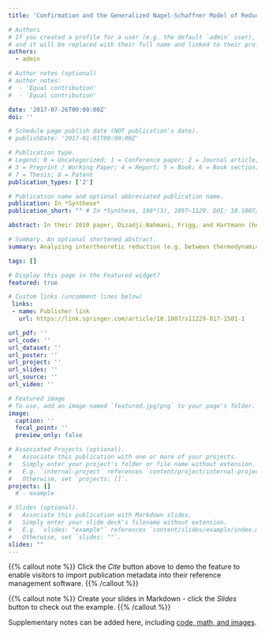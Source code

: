 ```yaml
---
title: 'Confirmation and the Generalized Nagel-Schaffner Model of Reduction: A Bayesian Analysis'

# Authors
# If you created a profile for a user (e.g. the default `admin` user), write the username (folder name) here
# and it will be replaced with their full name and linked to their profile.
authors:
  - admin

# Author notes (optional)
# author_notes:
#  - 'Equal contribution'
#  - 'Equal contribution'

date: '2017-07-26T00:00:00Z'
doi: ''

# Schedule page publish date (NOT publication's date).
# publishDate: '2017-01-01T00:00:00Z'

# Publication type.
# Legend: 0 = Uncategorized; 1 = Conference paper; 2 = Journal article;
# 3 = Preprint / Working Paper; 4 = Report; 5 = Book; 6 = Book section;
# 7 = Thesis; 8 = Patent
publication_types: ['2']

# Publication name and optional abbreviated publication name.
publication: In *Synthese*
publication_short: "" # In *Synthese, 196*(3), 1097–1129. DOI: 10.1007/s11229-017-1501-1.

abstract: In their 2010 paper, Dizadji-Bahmani, Frigg, and Hartmann (henceforth 'DFH') argue that the generalized version of the Nagel-Schaffner model that they have developed (henceforth 'the GNS') is the right one for intertheoretic reduction, i.e. the kind of reduction that involves theories with largely overlapping domains of application. Drawing on the GNS, DFH (2011) presented a Bayesian analysis of the confirmatory relation between the reducing theory and the reduced theory and argued that, post-reduction, evidence confirming the reducing theory also confirms the reduced theory and evidence confirming the reduced theory also confirms the reducing theory, which meets the expectations one has about theories with largely overlapping domains. In this paper, I argue that the Bayesian analysis presented by DFH (2011) faces difficulties. In particular, I argue that the conditional probabilities that DFH introduce to model the bridge law entail consequences that run against the GNS. However, I also argue that, given slight modifications of the analysis that are in agreement with the GNS, one is able to account for these difficulties and, moreover, one is able to more rigorously analyse the confirmatory relation between the reducing and the reduced theory.

# Summary. An optional shortened abstract.
summary: Analyzing intertheoretic reduction (e.g. between thermodynamics and statistical mechanics) using Bayesian networks.

tags: []

# Display this page in the Featured widget?
featured: true

# Custom links (uncomment lines below)
 links:
 - name: Publisher link
   url: https://link.springer.com/article/10.1007/s11229-017-1501-1

url_pdf: ''
url_code: ''
url_dataset: ''
url_poster: ''
url_project: ''
url_slides: ''
url_source: ''
url_video: ''

# Featured image
# To use, add an image named `featured.jpg/png` to your page's folder.
image:
  caption: ''
  focal_point: ''
  preview_only: false

# Associated Projects (optional).
#   Associate this publication with one or more of your projects.
#   Simply enter your project's folder or file name without extension.
#   E.g. `internal-project` references `content/project/internal-project/index.md`.
#   Otherwise, set `projects: []`.
projects: []
  # - example

# Slides (optional).
#   Associate this publication with Markdown slides.
#   Simply enter your slide deck's filename without extension.
#   E.g. `slides: "example"` references `content/slides/example/index.md`.
#   Otherwise, set `slides: ""`.
slides: ""
---
```


 {{% callout note %}}
 Click the _Cite_ button above to demo the feature to enable visitors to import publication metadata into their reference management software.
 {{% /callout %}}

 {{% callout note %}}
 Create your slides in Markdown - click the _Slides_ button to check out the example.
 {{% /callout %}}

 Supplementary notes can be added here, including [code, math, and images](https://wowchemy.com/docs/writing-markdown-latex/).
